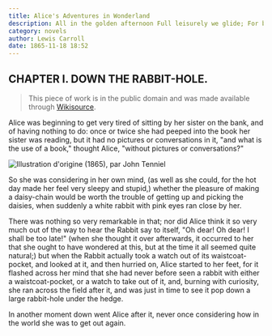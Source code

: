 ```yaml
---
title: Alice's Adventures in Wonderland
description: All in the golden afternoon ⁠Full leisurely we glide; For both our oars, with little skill, ⁠By little arms are plied, While little hands make vain pretence ⁠Our wanderings to guide.
category: novels
author: Lewis Carroll
date: 1865-11-18 18:52
---
```


## CHAPTER I. DOWN THE RABBIT-HOLE.

> This piece of work is in the public domain and was made available through [Wikisource](https://en.wikisource.org/wiki/Alice%27s_Adventures_in_Wonderland_(1866)).


Alice was beginning to get very tired of sitting by her sister on the bank, and of having nothing to do: once or twice she had peeped into the book her sister was reading, but it had no pictures or conversations in it, "and what is the use of a book," thought Alice, "without pictures or conversations?"

![Illustration d'origine (1865), par John Tenniel](https://upload.wikimedia.org/wikipedia/commons/6/63/Alice_par_John_Tenniel_04.png)

So she was considering in her own mind, (as well as she could, for the hot day made her feel very sleepy and stupid,) whether the pleasure of making a daisy-chain would be worth the trouble of getting up and picking the daisies, when suddenly a white rabbit with pink eyes ran close by her.

There was nothing so very remarkable in that; nor did Alice think it so very much out of the way to hear the Rabbit say to itself, "Oh dear! Oh dear! I shall be too late!" (when she thought it over afterwards, it occurred to her that she ought to have wondered at this, but at the time it all seemed quite natural;) but when the Rabbit actually took a watch out of its waistcoat-pocket, and looked at it, and then hurried on, Alice started to her feet, for it flashed across her mind that she had never before seen a rabbit with either a waistcoat-pocket, or a watch to take out of it, and, burning with curiosity, she ran across the field after it, and was just in time to see it pop down a large rabbit-hole under the hedge.

In another moment down went Alice after it, never once considering how in the world she was to get out again.